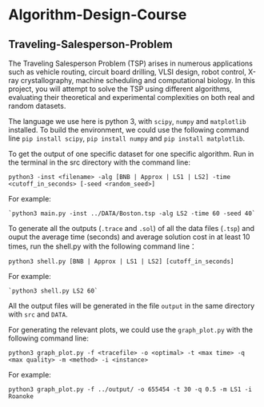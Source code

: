 # Algorithm-Design-Course
## Traveling-Salesperson-Problem
The Traveling Salesperson Problem (TSP) arises in numerous applications such as vehicle routing, circuit board drilling, VLSI design, robot control, X-ray crystallography, machine scheduling and computational biology. In this project, you will attempt to solve the TSP using different algorithms, evaluating their theoretical and experimental complexities on both real and random datasets.

The language we use here is python 3, with `scipy`, `numpy` and `matplotlib` installed. To build the environment, we could use the following command line `pip install scipy`, `pip install numpy` and `pip install matplotlib`.

To get the output of one specific dataset for one specific algorithm. Run in the terminal in the src directory with the command line:

`python3 -inst <filename> -alg [BNB | Approx | LS1 | LS2] -time <cutoff_in_seconds> [-seed <random_seed>]`

For example:

    `python3 main.py -inst ../DATA/Boston.tsp -alg LS2 -time 60 -seed 40`

To generate all the outputs (`.trace` and `.sol`) of all the data files (`.tsp`) and ouput the average time (seconds) and average solution cost in at least 10 times, run the shell.py with the following command line：

`python3 shell.py [BNB | Approx | LS1 | LS2] [cutoff_in_seconds]`

For example:

    `python3 shell.py LS2 60`

All the output files will be generated in the file `output` in the same directory with `src` and `DATA`.

For generating the relevant plots, we could use the `graph_plot.py` with the following command line:

`python3 graph_plot.py -f <tracefile> -o <optimal> -t <max time> -q <max quality> -m <method> -i <instance>`

For example:

`python3 graph_plot.py -f ../output/ -o 655454 -t 30 -q 0.5 -m LS1 -i Roanoke`

